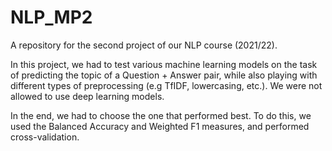 # NLP_MP2
A repository for the second project of our NLP course (2021/22). 

In this project, we had to test various machine learning models on the task of predicting the topic of a Question + Answer pair, while also playing with different types of preprocessing (e.g TfIDF, lowercasing, etc.). We were not allowed to use deep learning models. 

In the end, we had to choose the one that performed best. To do this, we used the Balanced Accuracy and Weighted F1 measures, and performed cross-validation.
